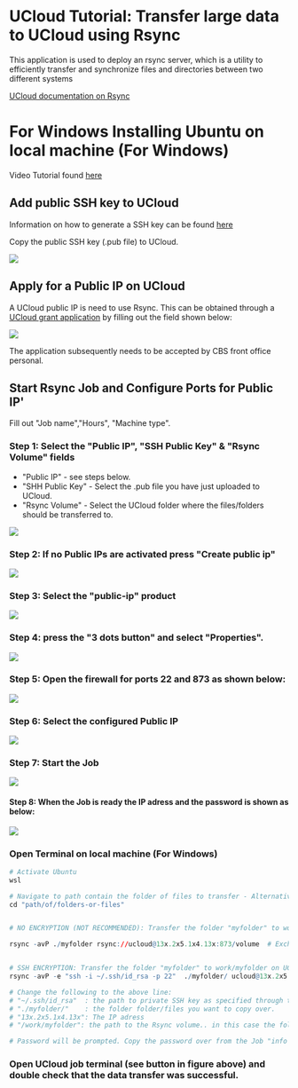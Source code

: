 # UCloud Tutorial: Transfer large data to UCloud using Rsync

This application is used to deploy an rsync server, which is a utility to efficiently transfer and synchronize files and directories between two different systems

[UCloud documentation on Rsync](https://docs.cloud.sdu.dk/Apps/rsync.html)

# For Windows Installing Ubuntu on local machine (For Windows)

Video Tutorial found [here](https://www.google.com/search?client=firefox-b-d&q=install+rsync+on+windows#fpstate=ive&vld=cid:da30000b,vid:qJN9mb8fjDM)


## Add public SSH key to UCloud

Information on how to generate a SSH key can be found [here](https://github.com/CBS-HPC/Tutorials/blob/main/VMs/shh.ipynb)

Copy the public SSH key (.pub file) to UCloud.

![](Image0.PNG)



## Apply for a Public IP on UCloud

A UCloud public IP is need to use Rsync. This can be obtained through a [UCloud grant application](https://github.com/CBS-HPC/.github/blob/main/profile/GrantApp.md) by filling out the field shown below:


![](Image1.PNG)

The application subsequently needs to be accepted by CBS front office personal.

## Start Rsync Job and Configure Ports for Public IP'

Fill out "Job name","Hours", "Machine type".


### Step 1: Select the "Public IP", "SSH Public Key" & "Rsync Volume" fields

- "Public IP" - see steps below.
- "SHH Public Key" - Select the .pub file you have just uploaded to UCloud.
- "Rsync Volume" - Select the UCloud folder where the files/folders should be transferred to.

![](Image2.PNG)

### Step 2: If no Public IPs are activated press "Create public ip"
![](Image3.PNG)

### Step 3: Select the "public-ip" product
![](Image4.PNG)

### Step 4: press the "3 dots button" and select "Properties".
![](Image5.PNG)

### Step 5: Open the firewall for ports 22 and 873 as shown below: 
![](Image6.PNG)

### Step 6: Select the configured Public IP
![](Image7.PNG)

### Step 7: Start the Job 
![](Image8.PNG)

#### Step 8: When the Job is ready the IP adress and the password is shown as below: 
![](Image9.PNG)

### Open Terminal on local machine (For Windows)


```R
# Activate Ubuntu 
wsl

# Navigate to path contain the folder of files to transfer - Alternatively you can open terminal directly in the right directory to skip step below.
cd "path/of/folders-or-files"


# NO ENCRYPTION (NOT RECOMMENDED): Transfer the folder "myfolder" to work/myfolder on UCloud. No Public key should have been uploaded during Rsync Job configuration.

rsync -avP ./myfolder rsync://ucloud@13x.2x5.1x4.13x:873/volume  # Exchange to the rigth IP adress


# SSH ENCRYPTION: Transfer the folder "myfolder" to work/myfolder on UCloud. (USing SSH - encrypted)
rsync -avP -e "ssh -i ~/.ssh/id_rsa -p 22"  ./myfolder/ ucloud@13x.2x5.1x4.13x:/work/myfolder2 

# Change the following to the above line:
# "~/.ssh/id_rsa"  : the path to private SSH key as specified through the Ubuntu terminal. The best way to ensure this is to open a Ubuntu terminal in the ".ssh" folder
# "./myfolder/"    : the folder folder/files you want to copy over.
# "13x.2x5.1x4.13x": The IP adress
# "/work/myfolder": the path to the Rsync volume.. in this case the folder "myfolder" was chosen.

# Password will be prompted. Copy the password over from the Job "info page". The password will be hidden in the terminal. 
```

### Open UCloud job terminal (see button in figure above) and double check that the data transfer was successful.
